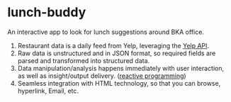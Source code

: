 lunch-buddy
===========

An interactive app to look for lunch suggestions around BKA office.

<ol>
<li>Restaurant data is a daily feed from Yelp, leveraging the <a href="https://github.com/Yelp/yelp-api/tree/master/v2/python" target="_blank">Yelp API</a>.</li>
<li>Raw data is unstructured and in JSON format, so required fields are parsed and transformed into structured data.</li>
<li>Data manipulation/analysis happens immediately with user interaction, as well as insight/output delivery. (<a href="http://en.wikipedia.org/wiki/Reactive_programming" target="_blank">reactive programming</a>)</li>
<li>Seamless integration with HTML technology, so that you can browse, hyperlink, Email, etc.</li>
</ol>


